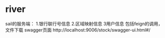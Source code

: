 # river 
sail的服务端：
1.银行联行号信息 2.区域映射信息 3用户信息 
包括feign的调用，文件下载
swagger页面
http://localhost:9006/stock/swagger-ui.html#/

